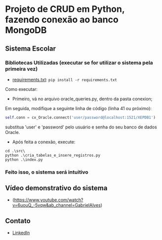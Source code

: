 # Projeto de CRUD em Python, fazendo conexão ao banco MongoDB
## Sistema Escolar

### Bibliotecas Utilizadas (executar se for utilizar o sistema pela primeira vez)
- [requirements.txt](src/requirements.txt): `pip install -r requirements.txt`


Como executar:

- Primeiro, vá no arquivo oracle_queries.py, dentro da pasta conexion;

Em seguida, modifique a seguinte linha de código (linha 41 ou próximo):
```python
self.conn = cx_Oracle.connect('user/password@localhost:1521/XEPDB1')
```
substitua 'user' e 'password' pelo usuário e senha do seu banco de dados Oracle.

- Após feita a conexão, execute:

```shell
cd .\src\
python .\cria_tabelas_e_insere_registros.py
python .\index.py
```
### Feito isso, o sistema será intuitivo

## Vídeo demonstrativo do sistema
- (https://www.youtube.com/watch?v=6uouQ_-5vqw&ab_channel=GabrielAlves)

## Contato
- [LinkedIn](https://www.linkedin.com/in/gabriel-alves-73860a1ab/)
